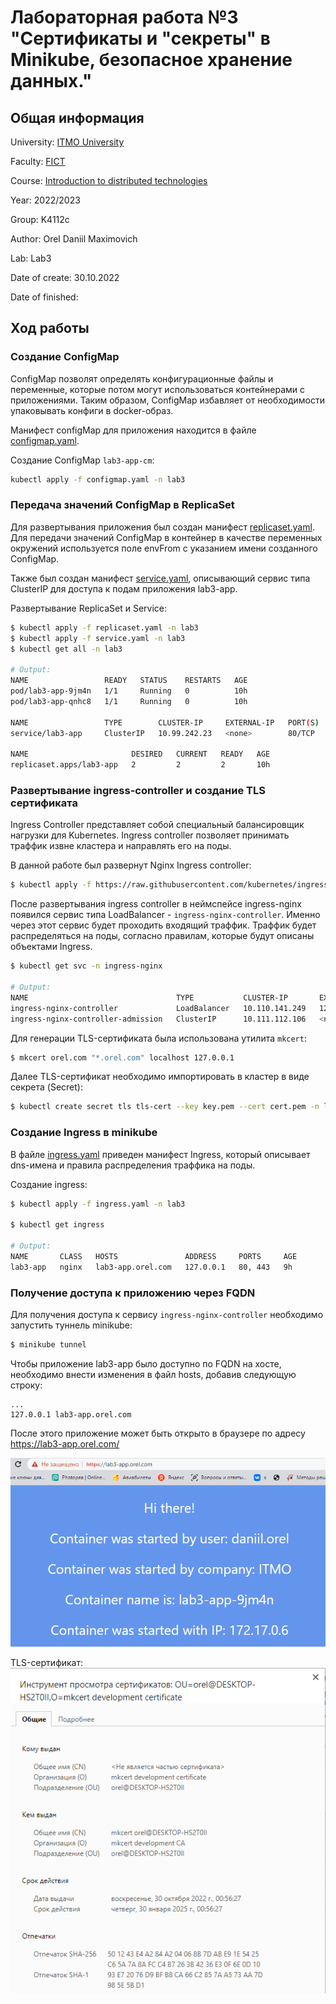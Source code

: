# Лабораторная работа №3 "Сертификаты и "секреты" в Minikube, безопасное хранение данных."

## Общая информация

University: [ITMO University](https://itmo.ru/ru/)

Faculty: [FICT](https://fict.itmo.ru)

Course: [Introduction to distributed technologies](https://github.com/itmo-ict-faculty/introduction-to-distributed-technologies)

Year: 2022/2023

Group: K4112c

Author: Orel Daniil Maximovich

Lab: Lab3

Date of create: 30.10.2022

Date of finished:

## Ход работы

### Создание ConfigMap

ConfigMap позволят определять конфигурационные файлы и переменные, которые потом могут использоваться контейнерами с приложениями. Таким образом, ConfigMap избавляет от необходимости упаковывать конфиги в docker-образ.

Манифест configMap для приложения находится в файле [configmap.yaml](configmap.yaml). 

Создание ConfigMap `lab3-app-cm`:

```bash
kubectl apply -f configmap.yaml -n lab3 
```

### Передача значений ConfigMap в ReplicaSet

Для развертывания приложения был создан манифест [replicaset.yaml](replicaset.yaml). Для передачи значений ConfigMap в контейнер в качестве переменных окружений используется поле envFrom с указанием имени созданного ConfigMap.

Также был создан манифест [service.yaml](service.yaml), описывающий сервис типа ClusterIP для доступа к подам приложения lab3-app.

Развертывание ReplicaSet и Service:
```bash
$ kubectl apply -f replicaset.yaml -n lab3
$ kubectl apply -f service.yaml -n lab3
$ kubectl get all -n lab3

# Output:
NAME                 READY   STATUS    RESTARTS   AGE
pod/lab3-app-9jm4n   1/1     Running   0          10h
pod/lab3-app-qnhc8   1/1     Running   0          10h

NAME                 TYPE        CLUSTER-IP     EXTERNAL-IP   PORT(S)   AGE
service/lab3-app     ClusterIP   10.99.242.23   <none>        80/TCP    10h

NAME                       DESIRED   CURRENT   READY   AGE
replicaset.apps/lab3-app   2         2         2       10h
```

### Развертывание ingress-controller и создание TLS сертификата

Ingress Controller представляет собой специальный балансировщик нагрузки для Kubernetes. Ingress controller позволяет принимать траффик извне кластера и направлять его на поды. 

В данной работе был развернут Nginx Ingress controller:

```bash
$ kubectl apply -f https://raw.githubusercontent.com/kubernetes/ingress-nginx/controller-v1.0.0/deploy/static/provider/cloud/deploy.yaml
```

После развертывания ingress controller в неймспейсе ingress-nginx появился сервис типа LoadBalancer - `ingress-nginx-controller`. Именно через этот сервис будет проходить входящий траффик. Траффик будет распределяться на поды, согласно правилам, которые будут описаны объектами Ingress.

```bash
$ kubectl get svc -n ingress-nginx

# Output:
NAME                                 TYPE           CLUSTER-IP       EXTERNAL-IP   PORT(S)                      AGE
ingress-nginx-controller             LoadBalancer   10.110.141.249   127.0.0.1     80:30679/TCP,443:30537/TCP   9h
ingress-nginx-controller-admission   ClusterIP      10.111.112.106   <none>        443/TCP                      9h
```

Для генерации TLS-сертификата была использована утилита `mkcert`:

```bash
$ mkcert orel.com "*.orel.com" localhost 127.0.0.1
```

Далее TLS-сертификат необходимо импортировать в кластер в виде секрета (Secret): 

```bash
$ kubectl create secret tls tls-cert --key key.pem --cert cert.pem -n lab3
```

### Создание Ingress в minikube

В файле [ingress.yaml](ingress.yaml) приведен манифест Ingress, который описывает dns-имена и правила распределения траффика на поды.

Создание ingress:
```bash
$ kubectl apply -f ingress.yaml -n lab3

$ kubectl get ingress 

# Output:
NAME       CLASS   HOSTS               ADDRESS     PORTS     AGE
lab3-app   nginx   lab3-app.orel.com   127.0.0.1   80, 443   9h
```


### Получение доступа к приложению через FQDN

Для получения доступа к сервису `ingress-nginx-controller` необходимо запустить туннель minikube:

```bash
$ minikube tunnel
```

Чтобы приложение lab3-app было доступно по FQDN на хосте, необходимо внести изменения в файл hosts, добавив следующую строку:

```
...
127.0.0.1 lab3-app.orel.com
```

После этого приложение может быть открыто в браузере по адресу https://lab3-app.orel.com/

<img src="app.png" alt="drawing" width="600"/>

TLS-сертификат: 
<img src="cert.png" alt="drawing" width="600"/>

